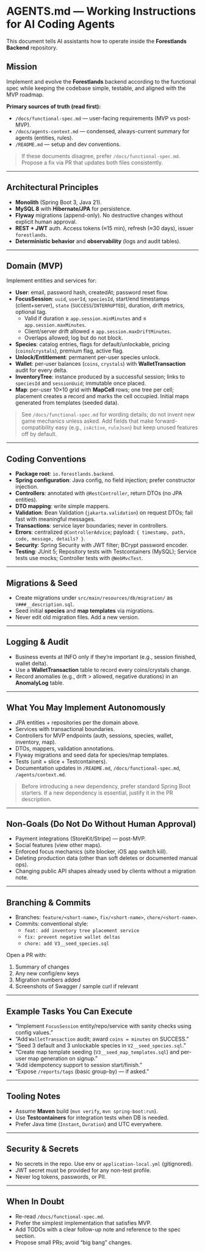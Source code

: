 # AGENTS.md — Working Instructions for AI Coding Agents

This document tells AI assistants how to operate inside the **Forestlands Backend** repository.

## Mission

Implement and evolve the **Forestlands** backend according to the functional spec while keeping the codebase simple, testable, and aligned with the MVP roadmap.

**Primary sources of truth (read first):**
- `/docs/functional-spec.md` — user-facing requirements (MVP vs post-MVP).
- `/docs/agents-context.md` — condensed, always-current summary for agents (entities, rules).
- `/README.md` — setup and dev conventions.

> If these documents disagree, prefer `/docs/functional-spec.md`. Propose a fix via PR that updates both files consistently.

---

## Architectural Principles

- **Monolith** (Spring Boot 3, Java 21).
- **MySQL 8** with **Hibernate/JPA** for persistence.
- **Flyway** migrations (append-only). No destructive changes without explicit human approval.
- **REST + JWT** auth. Access tokens (≈15 min), refresh (≈30 days), issuer `forestlands`.
- **Deterministic behavior** and **observability** (logs and audit tables).

---

## Domain (MVP)

Implement entities and services for:

- **User**: email, password hash, createdAt; password reset flow.
- **FocusSession**: `uuid`, `userId`, `speciesId`, start/end timestamps (client+server), `state` (`SUCCESS`/`INTERRUPTED`), duration, drift metrics, optional tag.
    - Valid if duration ≥ `app.session.minMinutes` and ≤ `app.session.maxMinutes`.
    - Client/server drift allowed ± `app.session.maxDriftMinutes`.
    - Overlaps allowed; log but do not block.
- **Species**: catalog entries, flags for default/unlockable, pricing (`coins`/`crystals`), premium flag, active flag.
- **Unlock/Entitlement**: permanent per-user species unlock.
- **Wallet**: per-user balances (`coins`, `crystals`) with **WalletTransaction** audit for every delta.
- **InventoryTree**: instance produced by a successful session; links to `speciesId` and `sessionUuid`; immutable once placed.
- **Map**: per-user 10×10 grid with **MapCell** rows; one tree per cell; placement creates a record and marks the cell occupied. Initial maps generated from templates (seeded data).

> See `/docs/functional-spec.md` for wording details; do not invent new game mechanics unless asked. Add fields that make forward-compatibility easy (e.g., `isActive`, `ruleJson`) but keep unused features off by default.

---

## Coding Conventions

- **Package root**: `io.forestlands.backend`.
- **Spring configuration**: Java config, no field injection; prefer constructor injection.
- **Controllers**: annotated with `@RestController`, return DTOs (no JPA entities).
- **DTO mapping**: write simple mappers.
- **Validation**: Bean Validation (`jakarta.validation`) on request DTOs; fail fast with meaningful messages.
- **Transactions**: service layer boundaries; never in controllers.
- **Errors**: centralized `@ControllerAdvice`; payload: `{ timestamp, path, code, message, details? }`.
- **Security**: Spring Security with JWT filter; BCrypt password encoder.
- **Testing**: JUnit 5; Repository tests with Testcontainers (MySQL); Service tests use mocks; Controller tests with `@WebMvcTest`.

---

## Migrations & Seed

- Create migrations under `src/main/resources/db/migration/` as `V###__description.sql`.
- Seed initial **species** and **map templates** via migrations.
- Never edit old migration files. Add a new version.

---

## Logging & Audit

- Business events at INFO only if they’re important (e.g., session finished, wallet delta).
- Use a **WalletTransaction** table to record every coins/crystals change.
- Record anomalies (e.g., drift > allowed, negative durations) in an **AnomalyLog** table.

---

## What You May Implement Autonomously

- JPA entities + repositories per the domain above.
- Services with transactional boundaries.
- Controllers for MVP endpoints (auth, sessions, species, wallet, inventory, map).
- DTOs, mappers, validation annotations.
- Flyway migrations and seed data for species/map templates.
- Tests (unit + slice + Testcontainers).
- Documentation updates in `/README.md`, `/docs/functional-spec.md`, `/agents/context.md`.

> Before introducing a new dependency, prefer standard Spring Boot starters. If a new dependency is essential, justify it in the PR description.

---

## Non-Goals (Do Not Do Without Human Approval)

- Payment integrations (StoreKit/Stripe) — post-MVP.
- Social features (view other maps).
- Enforced focus mechanics (site blocker, iOS app switch kill).
- Deleting production data (other than soft deletes or documented manual ops).
- Changing public API shapes already used by clients without a migration note.

---

## Branching & Commits

- Branches: `feature/<short-name>`, `fix/<short-name>`, `chore/<short-name>`.
- Commits: conventional style:
    - `feat: add inventory tree placement service`
    - `fix: prevent negative wallet deltas`
    - `chore: add V3__seed_species.sql`

Open a PR with:
1. Summary of changes
2. Any new config/env keys
3. Migration numbers added
4. Screenshots of Swagger / sample curl if relevant

---

## Example Tasks You Can Execute

- “Implement `FocusSession` entity/repo/service with sanity checks using config values.”
- “Add `WalletTransaction` audit; award `coins = minutes` on SUCCESS.”
- “Seed 3 default and 3 unlockable species in `V2__seed_species.sql`.”
- “Create map template seeding (`V3__seed_map_templates.sql`) and per-user map generation on signup.”
- “Add idempotency support to session start/finish.”
- “Expose `/reports/tags` (basic group-by) — if asked.”

---

## Tooling Notes

- Assume **Maven** build (`mvn verify`, `mvn spring-boot:run`).
- Use **Testcontainers** for integration tests when DB is needed.
- Prefer Java time (`Instant`, `Duration`) and UTC everywhere.

---

## Security & Secrets

- No secrets in the repo. Use env or `application-local.yml` (gitignored).
- JWT secret must be provided for any non-test profile.
- Never log tokens, passwords, or PII.

---

## When In Doubt

- Re-read `/docs/functional-spec.md`.
- Prefer the simplest implementation that satisfies MVP.
- Add TODOs with a clear follow-up note and reference to the spec section.
- Propose small PRs; avoid “big bang” changes.